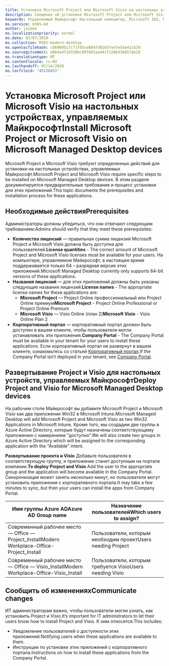 ```yaml
---
title: Установка Microsoft Project или Microsoft Visio на настольных устройствах, управляемых Майкрософт
description: Сведения об установке Microsoft Project или Microsoft Visio на настольных устройствах, управляемых Майкрософт
keywords: Управляемый Майкрософт Настольный компьютер, Microsoft 365, Microsoft Project, Microsoft Visio
ms.service: m365-md
author: jaimeo
ms.localizationpriority: normal
ms.date: 03/07/2019
ms.collection: M365-modern-desktop
ms.openlocfilehash: c8690db17c71fd5ce604fd9165fee7e54a41c639
ms.sourcegitcommit: e8b9a4f18330bc09f665aa941f1286436057eb28
ms.translationtype: MT
ms.contentlocale: ru-RU
ms.lasthandoff: 07/14/2020
ms.locfileid: "45126831"
---
```

# <a name="install-microsoft-project-or-microsoft-visio-on-microsoft-managed-desktop-devices"></a><span data-ttu-id="7dc16-104">Установка Microsoft Project или Microsoft Visio на настольных устройствах, управляемых Майкрософт</span><span class="sxs-lookup"><span data-stu-id="7dc16-104">Install Microsoft Project or Microsoft Visio on Microsoft Managed Desktop devices</span></span>

<span data-ttu-id="7dc16-105">Microsoft Project и Microsoft Visio требуют определенных действий для установки на настольных устройствах, управляемых Майкрософт.</span><span class="sxs-lookup"><span data-stu-id="7dc16-105">Microsoft Project and Microsoft Visio require specific steps to be installed on Microsoft Managed Desktop devices.</span></span> <span data-ttu-id="7dc16-106">В этом разделе документируется предварительные требования и процесс установки для этих приложений.</span><span class="sxs-lookup"><span data-stu-id="7dc16-106">This topic documents the prerequisites and installation process for these applications.</span></span>

## <a name="prerequisites"></a><span data-ttu-id="7dc16-107">Необходимые действия</span><span class="sxs-lookup"><span data-stu-id="7dc16-107">Prerequisites</span></span>

<span data-ttu-id="7dc16-108">Администраторы должны убедиться, что они отвечают следующим требованиям:</span><span class="sxs-lookup"><span data-stu-id="7dc16-108">Admins should verify that they meet these prerequisites:</span></span>
- <span data-ttu-id="7dc16-109">**Количество лицензий** — правильная сумма лицензий Microsoft Project и Microsoft Visio должна быть доступна для пользователей.</span><span class="sxs-lookup"><span data-stu-id="7dc16-109">**License quantities** - The correct amount of Microsoft Project and Microsoft Visio licenses must be available for your users.</span></span> <span data-ttu-id="7dc16-110">На компьютере, управляемом Майкрософт, в настоящее время поддерживается только 64 – разрядная версия этих приложений.</span><span class="sxs-lookup"><span data-stu-id="7dc16-110">Microsoft Managed Desktop currently only supports 64-bit versions of these applications.</span></span> 
- <span data-ttu-id="7dc16-111">**Названия лицензий** — для этих приложений должны быть указаны следующие названия лицензий:</span><span class="sxs-lookup"><span data-stu-id="7dc16-111">**License names** - The appropriate license names for these applications are:</span></span>
    - <span data-ttu-id="7dc16-112">**Microsoft Project** — Project Online профессиональный или Project Online премиум</span><span class="sxs-lookup"><span data-stu-id="7dc16-112">**Microsoft Project** - Project Online Professional or Project Online Premium</span></span>
    - <span data-ttu-id="7dc16-113">**Microsoft Visio** — Visio Online (план 2)</span><span class="sxs-lookup"><span data-stu-id="7dc16-113">**Microsoft Visio** - Visio Online Plan 2</span></span>
- <span data-ttu-id="7dc16-114">**Корпоративный портал** — корпоративный портал должен быть доступен в вашем клиенте, чтобы пользователи могли устанавливать эти приложения.</span><span class="sxs-lookup"><span data-stu-id="7dc16-114">**Company Portal** -  The Company Portal must be available in your tenant for your users to install these applications.</span></span> <span data-ttu-id="7dc16-115">Если корпоративный портал не развернут в вашем клиенте, ознакомьтесь со статьей [Корпоративный портал](company-portal.md).</span><span class="sxs-lookup"><span data-stu-id="7dc16-115">If the Company Portal isn’t deployed in your tenant, see [Company Portal](company-portal.md).</span></span>

## <a name="deploy-project-and-visio-for-microsoft-managed-desktop-devices"></a><span data-ttu-id="7dc16-116">Развертывание Project и Visio для настольных устройств, управляемых Майкрософт</span><span class="sxs-lookup"><span data-stu-id="7dc16-116">Deploy Project and Visio for Microsoft Managed Desktop devices</span></span>
<span data-ttu-id="7dc16-117">На рабочем столе Майкрософт вы добавите Microsoft Project и Microsoft Visio как два приложения Win32 в Microsoft Intune.</span><span class="sxs-lookup"><span data-stu-id="7dc16-117">Microsoft Managed Desktop will add Microsoft Project and Microsoft Visio as two Win32 Applications in Microsoft Intune.</span></span> <span data-ttu-id="7dc16-118">Кроме того, мы создадим две группы в Azure Active Directory, которые будут назначены соответствующему приложению с намерением "доступно".</span><span class="sxs-lookup"><span data-stu-id="7dc16-118">We will also create two groups in Azure Active Directory which will be assigned to the corresponding application with the "Available" intent.</span></span> 

<span data-ttu-id="7dc16-119">**Развертывание проекта и Visio** Добавьте пользователя в соответствующую группу, и приложение станет доступным на портале компании.</span><span class="sxs-lookup"><span data-stu-id="7dc16-119">**To deploy Project and Visio** Add the user to the appropriate group and the application will become available in the Company Portal.</span></span> <span data-ttu-id="7dc16-120">Синхронизация может занять несколько минут, но пользователи могут установить приложения с корпоративного портала.</span><span class="sxs-lookup"><span data-stu-id="7dc16-120">It may take a few minutes to sync, but then your users can install the apps from Company Portal.</span></span> 

<span data-ttu-id="7dc16-121">Имя группы Azure AD</span><span class="sxs-lookup"><span data-stu-id="7dc16-121">Azure AD Group name</span></span> | <span data-ttu-id="7dc16-122">Назначение пользователей</span><span class="sxs-lookup"><span data-stu-id="7dc16-122">Which users to assign?</span></span>   
 --- | ---
<span data-ttu-id="7dc16-123">Современный рабочее место — Office — Project_Install</span><span class="sxs-lookup"><span data-stu-id="7dc16-123">Modern Workplace-Office-Project_Install</span></span> | <span data-ttu-id="7dc16-124">Пользователи, которым необходим проект</span><span class="sxs-lookup"><span data-stu-id="7dc16-124">Users needing Project</span></span>
<span data-ttu-id="7dc16-125">Современный рабочее место — Office — Visio_Install</span><span class="sxs-lookup"><span data-stu-id="7dc16-125">Modern Workplace-Office-Visio_Install</span></span> | <span data-ttu-id="7dc16-126">Пользователи, которым требуется Visio</span><span class="sxs-lookup"><span data-stu-id="7dc16-126">Users needing Visio</span></span>

## <a name="communicate-changes"></a><span data-ttu-id="7dc16-127">Сообщить об изменениях</span><span class="sxs-lookup"><span data-stu-id="7dc16-127">Communicate changes</span></span>
<span data-ttu-id="7dc16-128">ИТ администраторам важно, чтобы пользователи могли узнать, как установить Project и Visio.</span><span class="sxs-lookup"><span data-stu-id="7dc16-128">It’s important for IT administrators to let their users know how to install Project and Visio.</span></span> <span data-ttu-id="7dc16-129">К ним относятся:</span><span class="sxs-lookup"><span data-stu-id="7dc16-129">This includes:</span></span> 
- <span data-ttu-id="7dc16-130">Уведомление пользователей о доступности этих приложений.</span><span class="sxs-lookup"><span data-stu-id="7dc16-130">Notifying users when these applications are available to them.</span></span> 
- <span data-ttu-id="7dc16-131">Инструкции по установке этих приложений с корпоративного портала.</span><span class="sxs-lookup"><span data-stu-id="7dc16-131">Instructions on how to install these applications from the Company Portal.</span></span>
